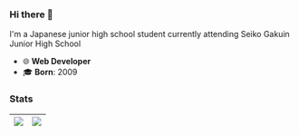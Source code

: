 ### Hi there 👋
I'm a Japanese junior high school student currently attending Seiko Gakuin Junior High School

- 🌐 **Web Developer**
- 🎓 **Born**: 2009

### Stats
| <img align="center" src="https://github-readme-stats-torlka-nicla.vercel.app/api/top-langs?username=Pz2Or&show_icons=true&locale=en&layout=compact" /> | <img align="center" src="https://github-readme-stats-torlka-nicla.vercel.app/api?username=Pz2Or&count_private=true" /> |
| ------------- | ------------- |
